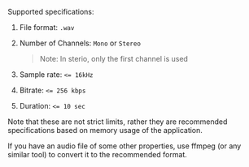 Supported specifications:

1. File format: `.wav`
1. Number of Channels: `Mono` or `Stereo`
    
    > Note: In sterio, only the first channel is used

1. Sample rate: `<= 16kHz`
1. Bitrate: `<= 256 kbps`
1. Duration: `<= 10 sec`

Note that these are not strict limits, rather they are recommended specifications based on memory usage of the application.

If you have an audio file of some other properties, use ffmpeg (or any similar tool) to convert it to the recommended format.